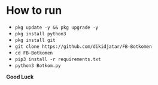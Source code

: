 # How to run

- `pkg update -y && pkg upgrade -y`
- `pkg install python3`
- `pkg install git`
- `git clone https://github.com/dikidjatar/FB-Botkomen`
- `cd FB-Botkomen`
- `pip3 install -r requirements.txt`
- `python3 Botkom.py`

**Good Luck**